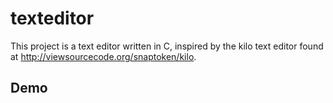 # texteditor
This project is a text editor written in C, inspired by the kilo text editor found at http://viewsourcecode.org/snaptoken/kilo.

## Demo

